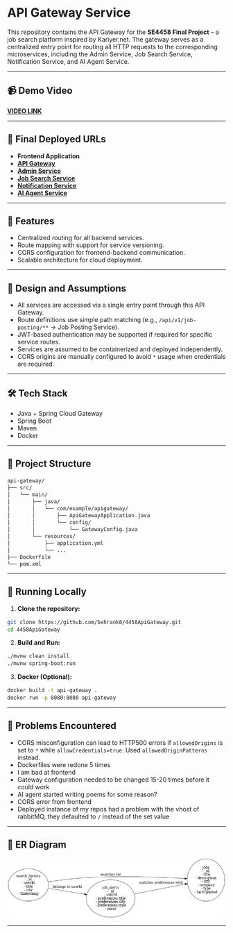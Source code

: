 # API Gateway Service

This repository contains the API Gateway for the **SE4458 Final Project** – a job search platform inspired by Kariyer.net. The gateway serves as a centralized entry point for routing all HTTP requests to the corresponding microservices, including the Admin Service, Job Search Service, Notification Service, and AI Agent Service.

---

## 📹 Demo Video

[**VIDEO LINK**](https://drive.google.com/drive/folders/1JRjiEz0hcjbIAbnUIZd1u3qLuDfy4Lwg?usp=sharing)

---

## 🔗 Final Deployed URLs

- **Frontend Application**
- [**API Gateway**](https://four458aiagent.onrender.com)
- [**Admin Service**](https://four458adminservice.onrender.com)
- [**Job Search Service**](https://four458jobsearchservice.onrender.com)
- [**Notification Service**](https://four458notificationservice.onrender.com)
- [**AI Agent Service**](https://four458jobagent.onrender.com)

---

## 📌 Features

- Centralized routing for all backend services.
- Route mapping with support for service versioning.
- CORS configuration for frontend-backend communication.
- Scalable architecture for cloud deployment.

---

## 🧠 Design and Assumptions

- All services are accessed via a single entry point through this API Gateway.
- Route definitions use simple path matching (e.g., `/api/v1/job-posting/**` → Job Posting Service).
- JWT-based authentication may be supported if required for specific service routes.
- Services are assumed to be containerized and deployed independently.
- CORS origins are manually configured to avoid `*` usage when credentials are required.

---

## 🛠️ Tech Stack

- Java + Spring Cloud Gateway
- Spring Boot
- Maven
- Docker

---

## 📂 Project Structure

```
api-gateway/
├── src/
│   └── main/
│       ├── java/
│       │   └── com/example/apigateway/
│       │       ├── ApiGatewayApplication.java
│       │       └── config/
│       │           └── GatewayConfig.java
│       └── resources/
│           ├── application.yml
│           └── ...
├── Dockerfile
└── pom.xml
```

---

## 🧪 Running Locally

1. **Clone the repository:**

```bash
git clone https://github.com/Sehrank8/4458ApiGateway.git
cd 4458ApiGateway
```

2. **Build and Run:**

```bash
./mvnw clean install
./mvnw spring-boot:run
```

3. **Docker (Optional):**

```bash
docker build -t api-gateway .
docker run -p 8080:8080 api-gateway
```

---

## 🧩 Problems Encountered

- CORS misconfiguration can lead to HTTP500 errors if `allowedOrigins` is set to `*` while `allowCredentials=true`. Used `allowedOriginPatterns` instead.
- Dockerfiles were redone 5 times
- I am bad at frontend
- Gateway configuration needed to be changed 15-20 times before it could work
- AI agent started writing poems for some reason?
- CORS error from frontend
- Deployed instance of my repos had a problem with the vhost of rabbitMQ, they defaulted to `/` instead of the set value
  
---

## 🧾 ER Diagram

![ER DIAGRAM](https://github.com/Sehrank8/4458ApiGateway/blob/master/job_search_er_diagram.png)

---
